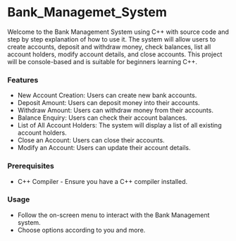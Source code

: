# Bank_Managemet_System

Welcome to the Bank Management System using C++ with source code and step by step explanation of how to use it. The system will allow users to create accounts, deposit and withdraw money, check balances, list all account holders, modify account details, and close accounts. This project will be console-based and is suitable for beginners learning C++.

### Features

-	New Account Creation: Users can create new bank accounts.
-	Deposit Amount: Users can deposit money into their accounts.
- Withdraw Amount: Users can withdraw money from their accounts.
- Balance Enquiry: Users can check their account balances.
- List of All Account Holders: The system will display a list of all existing account holders.
- Close an Account: Users can close their accounts.
- Modify an Account: Users can update their account details.
  
### Prerequisites

- C++ Compiler - Ensure you have a C++ compiler installed.
    
### Usage

- Follow the on-screen menu to interact with the Bank Management system.
- Choose options according to you and more.


